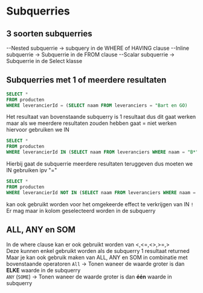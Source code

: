 # Subquerries


## 3 soorten subquerries  
--Nested subquerrie -> subquery in de WHERE of HAVING  clause
--Inline subquerrie -> Subquerrie in de FROM clause
--Scalar subquerrie -> Subquerrie in de Select klasse

## Subquerries met 1 of meerdere resultaten
```sql 
SELECT * 
FROM producten
WHERE leverancierId = (SELECT naam FROM leveranciers = "Bart en GO) 
``` 
Het resultaat van bovenstaande subquerry is 1 resultaat dus dit gaat werken maar als we meerdere resultaten zouden hebben gaat = niet werken hiervoor gebruiken we IN
```sql 
SELECT * 
FROM producten
WHERE leverancierId IN (SELECT naam FROM leveranciers WHERE naam = "B*") 
``` 
Hierbij gaat de subquerrie meerdere resultaten teruggeven dus moeten we IN gebruiken ipv "="  
```sql
SELECT * 
FROM producten
WHERE leverancierId NOT IN (SELECT naam FROM leveranciers WHERE naam = "B*") 
```
kan ook gebruikt worden voor het omgekeerde effect te verkrijgen van IN
``!`` Er mag maar in kolom geselecteerd worden in de subquerry

## ALL, ANY en SOM
In de where clause kan er ook gebruikt worden van <,<=,<>,>=,>  
Deze kunnen enkel gebruikt worden als de subquerry 1 resultaat returned  
Maar je kan ook gebruik maken van ALL, ANY en SOM in combinatie met bovenstaande operatoren
``All`` -> Tonen waneer de waarde groter is dan **ELKE** waarde in de subquerry   
``ANY`` (``SOME``) -> Tonen waneer de waarde groter is dan **één** waarde in subquerry
